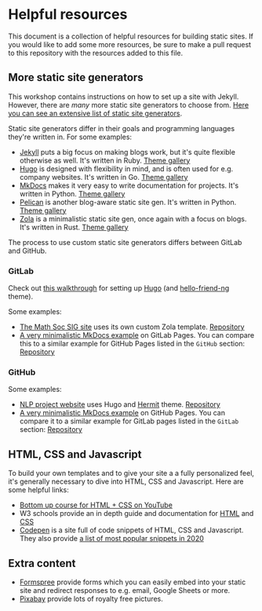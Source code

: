 # Helpful resources
This document is a collection of helpful resources for building static sites. If you
would like to add some more resources, be sure to make a pull request to this
repository with the resources added to this file.

## More static site generators
This workshop contains instructions on how to set up a site with Jekyll. However,
there are _many_ more static site generators to choose from. [Here  you can see an extensive list of static site generators](https://jamstack.org/generators/).

Static site generators differ in their goals and programming languages they're
written in. For some examples:
 - [Jekyll](https://jekyllrb.com/) puts a big focus on making blogs work, but it's
   quite flexible otherwise as well. It's written in Ruby. [Theme gallery](https://jekyllthemes.io/)
 - [Hugo](https://gohugo.io/) is designed with flexibility in mind, and is often used
   for e.g. company websites. It's written in Go. [Theme gallery](https://themes.gohugo.io/)
 - [MkDocs](https://www.mkdocs.org/) makes it very easy to write documentation for
   projects. It's written in Python. [Theme
   gallery](https://github.com/mkdocs/mkdocs/wiki/MkDocs-Themes)
 - [Pelican](https://blog.getpelican.com/) is another blog-aware static site gen.
   It's written in Python. [Theme gallery](http://www.pelicanthemes.com/)
 - [Zola](https://www.getzola.org/) is a minimalistic static site gen, once again
   with a focus on blogs. It's written in Rust. [Theme
   gallery](https://www.getzola.org/themes/)

The process to use custom static site generators differs between GitLab and GitHub.

### GitLab
Check out [this walkthrough](https://gitlab.com/p-skaisgiris/incognito-website-workshop) for setting up [Hugo](https://gohugo.io/) (and [hello-friend-ng](https://themes.gohugo.io/hugo-theme-hello-friend-ng/) theme).

Some examples:
 - [The Math Soc SIG site](https://maasmath.eu/) uses its own custom Zola template.
   [Repository](https://gitlab.com/maasmath/site)
 - [A very minimalistic MkDocs example](https://k-cybulski.gitlab.io/mkdocs-example/)
   on GitLab Pages. You can compare this to a similar example for GitHub Pages listed
   in the `GitHub` section: [Repository](https://gitlab.com/k-cybulski/mkdocs-example)

### GitHub
Some examples:
 - [NLP project website](https://p-skaisgiris.gitlab.io/ina-website/) uses Hugo and [Hermit](https://themes.gohugo.io/hermit/) theme. [Repository](https://gitlab.com/p-skaisgiris/ina-website)
 - [A very minimalistic MkDocs example](https://k-cybulski.github.io/mkdocs-example/)
   on GitHub Pages. You can compare it to a similar example for GitLab pages listed
   in the `GitLab` section:
   [Repository](https://github.com/k-cybulski/mkdocs-example)

## HTML, CSS and Javascript
To build your own templates and to give your site a a fully personalized feel, it's
generally necessary to dive into HTML, CSS and Javascript. Here are some helpful
links:

 - [Bottom up course for HTML + CSS on
   YouTube](https://www.youtube.com/watch?v=hu-q2zYwEYs&list=PL4cUxeGkcC9ivBf_eKCPIAYXWzLlPAm6G)
 - W3 schools provide an in depth guide and documentation for
   [HTML](https://www.w3schools.com/html/default.asp) and
   [CSS](https://www.w3schools.com/css/default.asp)
 - [Codepen](https://codepen.io/) is a site full of code snippets of HTML, CSS and
   Javascript. They also provide [a list of most popular snippets in
   2020](https://codepen.io/2020/popular/pens/)

## Extra content
 - [Formspree](https://formspree.io/) provide forms which you can easily embed into your static site and redirect responses to e.g. email, Google Sheets or more.
 - [Pixabay](https://pixabay.com/) provide lots of royalty free pictures.
